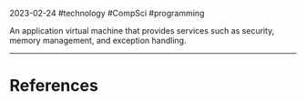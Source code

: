 2023-02-24
#technology #CompSci #programming 

An application virtual machine that provides services such as security, memory management, and exception handling.

---
# References
